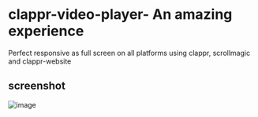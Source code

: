 # clappr-video-player- An amazing experience
Perfect responsive as full screen on all platforms using clappr, scrollmagic and clappr-website

## screenshot
![image](screenshots/screenshot.png)
